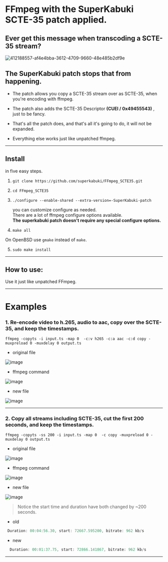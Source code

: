 # FFmpeg with the SuperKabuki SCTE-35 patch applied.

## Ever get this message when transcoding a SCTE-35 stream?

![412188557-af4e4bba-3612-4709-9660-48e485b2df9e](https://github.com/user-attachments/assets/a0f8ab8a-2e0d-4229-b867-a093bdf4f0c4)

##  __The SuperKabuki patch stops that from happening.__



* The patch  allows you copy a SCTE-35 stream over as SCTE-35, when you're encoding with ffmpeg.
* The patch also adds the SCTE-35 Descriptor __(CUEI / 0x49455543)__ , just to be fancy.

*  That's all the patch does, and that's all it's going to do, it will not be expanded.

* Everything else works just like unpatched ffmpeg.


---


## Install  

in five easy steps.


1.    `git clone https://github.com/superkabuki/FFmpeg_SCTE35.git`

2.    `cd FFmpeg_SCTE35`

3.    `./configure --enable-shared --extra-version=-SuperKabuki-patch` 
 
      you can customize configure as needed. <br>
      There are a lot of ffmpeg configure options available. <br>
      __The superkabuki patch doesn't require any special configure options.__
      
  

4.    `make all` 

  On OpenBSD use `gmake` instead of `make`.

5.    `sudo make install` 



 
---

## How to use:

Use it just like unpatched FFmpeg.

---

# Examples

### 1.  Re-encode video to h.265, audio to aac, copy over the SCTE-35, and keep the timestamps.


```smalltalk
ffmpeg -copyts -i input.ts -map 0  -c:v h265 -c:a aac -c:d copy -muxpreload 0 -muxdelay 0 output.ts
```



* original file
  
![image](https://github.com/user-attachments/assets/b8816336-37a8-439e-87a1-d904f2815d7c)

* ffmpeg command

![image](https://github.com/user-attachments/assets/3c0190b0-479e-40ce-9c2e-9168919489a8)

* new file

![image](https://github.com/user-attachments/assets/2b76b386-814f-431b-a07a-a6eaa7001a12)

---


### 2. Copy all streams including SCTE-35, cut the first 200 seconds, and keep the timestamps.


```smalltalk
ffmpeg -copyts -ss 200 -i input.ts -map 0  -c copy -muxpreload 0 -muxdelay 0 output.ts
```

* original file
  
![image](https://github.com/user-attachments/assets/30d88882-0814-4609-92fc-53ef29e77bae)

* ffmpeg command
  
 ![image](https://github.com/user-attachments/assets/21b1b49a-c9a2-4e8b-8322-2b4f5755a51e)

* new file
  
![image](https://github.com/user-attachments/assets/f2cf31c6-90a4-428c-97bd-4ca82823fc71)


> Notice the start time and duration have both changed by ~200 seconds.

* old
  
```js
 Duration: 00:04:56.30, start: 72667.595200, bitrate: 962 kb/s
```

* new

```js
  Duration: 00:01:37.75, start: 72866.141867, bitrate: 962 kb/s
```
---

